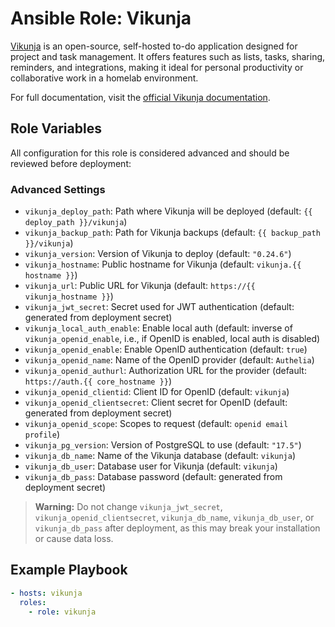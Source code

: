 # Ansible Role: Vikunja

[Vikunja](https://vikunja.io/) is an open-source, self-hosted to-do application designed for project and task management. It offers features such as lists, tasks, sharing, reminders, and integrations, making it ideal for personal productivity or collaborative work in a homelab environment.

For full documentation, visit the [official Vikunja documentation](https://vikunja.io/docs/).

## Role Variables

All configuration for this role is considered advanced and should be reviewed before deployment:

### Advanced Settings

- `vikunja_deploy_path`: Path where Vikunja will be deployed (default: `{{ deploy_path }}/vikunja`)
- `vikunja_backup_path`: Path for Vikunja backups (default: `{{ backup_path }}/vikunja`)
- `vikunja_version`: Version of Vikunja to deploy (default: `"0.24.6"`)
- `vikunja_hostname`: Public hostname for Vikunja (default: `vikunja.{{ hostname }}`)
- `vikunja_url`: Public URL for Vikunja (default: `https://{{ vikunja_hostname }}`)
- `vikunja_jwt_secret`: Secret used for JWT authentication (default: generated from deployment secret)
- `vikunja_local_auth_enable`: Enable local auth (default: inverse of `vikunja_openid_enable`, i.e., if OpenID is enabled, local auth is disabled)
- `vikunja_openid_enable`: Enable OpenID authentication (default: `true`)
- `vikunja_openid_name`: Name of the OpenID provider (default: `Authelia`)
- `vikunja_openid_authurl`: Authorization URL for the provider (default: `https://auth.{{ core_hostname }}`)
- `vikunja_openid_clientid`: Client ID for OpenID (default: `vikunja`)
- `vikunja_openid_clientsecret`: Client secret for OpenID (default: generated from deployment secret)
- `vikunja_openid_scope`: Scopes to request (default: `openid email profile`)
- `vikunja_pg_version`: Version of PostgreSQL to use (default: `"17.5"`)
- `vikunja_db_name`: Name of the Vikunja database (default: `vikunja`)
- `vikunja_db_user`: Database user for Vikunja (default: `vikunja`)
- `vikunja_db_pass`: Database password (default: generated from deployment secret)

> **Warning:** Do not change `vikunja_jwt_secret`, `vikunja_openid_clientsecret`, `vikunja_db_name`, `vikunja_db_user`, or `vikunja_db_pass` after deployment, as this may break your installation or cause data loss.

## Example Playbook

```yaml
- hosts: vikunja
  roles:
    - role: vikunja
